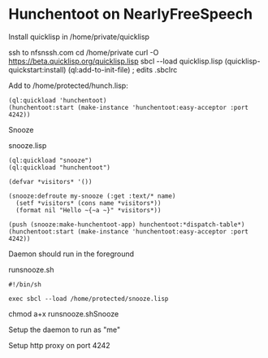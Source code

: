# Hunchentoot on NearlyFreeSpeech

Install quicklisp in /home/private/quicklisp

ssh to nfsnssh.com
cd /home/private
curl -O https://beta.quicklisp.org/quicklisp.lisp
sbcl --load quicklisp.lisp
(quicklisp-quickstart:install)
(ql:add-to-init-file) ; edits .sbclrc


Add to /home/protected/hunch.lisp:

```
(ql:quickload 'hunchentoot)
(hunchentoot:start (make-instance 'hunchentoot:easy-acceptor :port 4242))
```

Snooze

snooze.lisp
```
(ql:quickload "snooze")
(ql:quickload "hunchentoot")

(defvar *visitors* '())

(snooze:defroute my-snooze (:get :text/* name)
  (setf *visitors* (cons name *visitors*))
  (format nil "Hello ~{~a ~}" *visitors*))

(push (snooze:make-hunchentoot-app) hunchentoot:*dispatch-table*)
(hunchentoot:start (make-instance 'hunchentoot:easy-acceptor :port 4242))
```

Daemon should run in the foreground

runsnooze.sh
```
#!/bin/sh

exec sbcl --load /home/protected/snooze.lisp
```

chmod a+x runsnooze.shSnooze

Setup the daemon to run as "me"

Setup http proxy on port 4242
